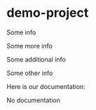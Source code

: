 # demo-project
Some info

Some more info

Some additional info

Some other info

Here is our documentation:

No documentation